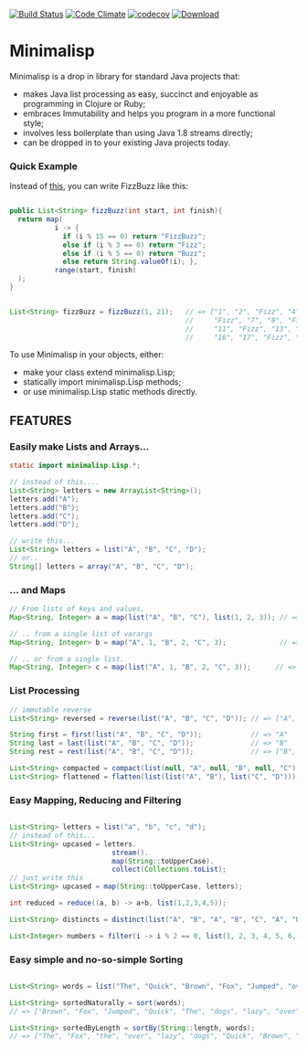 [![Build Status](https://travis-ci.org/craigmdavidson/minimalisp.svg?branch=master)](https://travis-ci.org/craigmdavidson/minimalisp) [![Code Climate](https://codeclimate.com/github/craigmdavidson/minimalisp/badges/gpa.svg)](https://codeclimate.com/github/craigmdavidson/minimalisp) [![codecov](https://codecov.io/gh/craigmdavidson/minimalisp/branch/master/graph/badge.svg)](https://codecov.io/gh/craigmdavidson/minimalisp) [ ![Download](https://api.bintray.com/packages/craigmdavidson/minimalisp/minimalisp/images/download.svg) ](https://bintray.com/craigmdavidson/minimalisp/minimalisp/_latestVersion)

# Minimalisp

Minimalisp is a drop in library for standard Java projects that:
 - makes Java list processing as easy, succinct and enjoyable as programming in Clojure or Ruby;
 - embraces Immutability and helps you program in a more functional style; 
 - involves less boilerplate than using Java 1.8 streams directly;
 - can be dropped in to your existing Java projects today.



### Quick Example

Instead of [this](https://github.com/EnterpriseQualityCoding/FizzBuzzEnterpriseEdition), you can write FizzBuzz like this:

```java

public List<String> fizzBuzz(int start, int finish){
  return map( 
           i -> {
             if (i % 15 == 0) return "FizzBuzz";
             else if (i % 3 == 0) return "Fizz";
             else if (i % 5 == 0) return "Buzz";
             else return String.valueOf(i); },
           range(start, finish)  
  );
}


List<String> fizzBuzz = fizzBuzz(1, 21);   // => ["1", "2", "Fizz", "4", "Buzz", 
                                           //     "Fizz", "7", "8", "Fizz", "Buzz", 
                                           //     "11", "Fizz", "13", "14", "FizzBuzz", 
                                           //     "16", "17", "Fizz", "19", "Buzz"]
```

To use Minimalisp in your objects, either:
* make your class extend minimalisp.Lisp; 
* statically import minimalisp.Lisp methods;
* or use  minimalisp.Lisp static methods directly.

## FEATURES

### Easily make Lists and Arrays...
```java
static import minimalisp.Lisp.*;

// instead of this....
List<String> letters = new ArrayList<String>();
letters.add("A");
letters.add("B");
letters.add("C");
letters.add("D");

// write this...
List<String> letters = list("A", "B", "C", "D");
// or..
String[] letters = array("A", "B", "C", "D");
```

### ... and Maps
```java
// From lists of keys and values,
Map<String, Integer> a = map(list("A", "B", "C"), list(1, 2, 3)); // => { "A" : 1, "B" : 2, "C" : 3 }

// .. from a single list of varargs
Map<String, Integer> b = map("A", 1, "B", 2, "C", 3);             // => { "A" : 1, "B" : 2, "C" : 3 }

// .. or from a single list.
Map<String, Integer> c = map(list("A", 1, "B", 2, "C", 3));      // => { "A" : 1, "B" : 2, "C" : 3 }

```

### List Processing 
```java
// immutable reverse
List<String> reversed = reverse(list("A", "B", "C", "D")); // => ["A", "B", "C", "D"]

String first = first(list("A", "B", "C", "D"));            // => "A"
String last = last(list("A", "B", "C", "D"));              // => "B"
String rest = rest(list("A", "B", "C", "D"));              // => ["B", "C", "D"]

List<String> compacted = compact(list(null, "A", null, "B", null, "C")); //=> ["A", "B", "C"]
List<String> flattened = flatten(list(list("A", "B"), list("C", "D")));  //=> ["A", "B", "C", "D"]
```


### Easy Mapping, Reducing and Filtering
```java

List<String> letters = list("a", "b", "c", "d");
// instead of this...
List<String> upcased = letters.
                         stream().
                         map(String::toUpperCase).
                         collect(Collections.toList);
// just write this
List<String> upcased = map(String::toUpperCase, letters); 

int reduced = reduce((a, b) -> a+b, list(1,2,3,4,5));                       // 15

List<String> distincts = distinct(list("A", "B", "A", "B", "C", "A", "D")); // => ["A", "B", "C", "D"]

List<Integer> numbers = filter(i -> i % 2 == 0, list(1, 2, 3, 4, 5, 6, 7)); // => [2, 4, 6]
```

### Easy simple and no-so-simple Sorting
```java

List<String> words = list("The", "Quick", "Brown", "Fox", "Jumped", "over", "the", "lazy", "dogs");

List<String> sortedNaturally = sort(words);      
// => ["Brown", "Fox", "Jumped", "Quick", "The", "dogs", "lazy", "over", "the"];

List<String> sortedByLength = sortBy(String::length, words); 
// => ["The", "Fox", "the", "over", "lazy", "dogs", "Quick", "Brown", "Jumped"];
```






